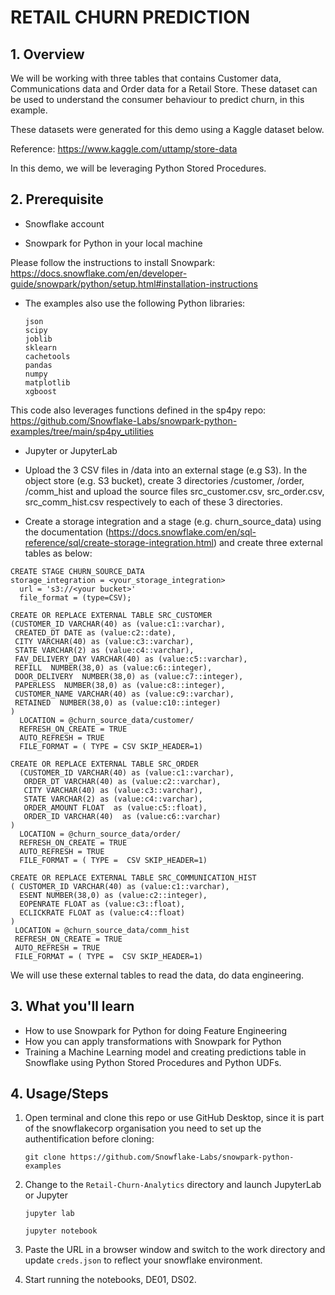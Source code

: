 # RETAIL CHURN PREDICTION

## 1. Overview
We will be working with three tables that contains Customer data, Communications data and Order data for a Retail Store. These dataset can be used to understand the consumer behaviour to predict churn, in this example.

These datasets were generated for this demo using a Kaggle dataset below.

Reference: https://www.kaggle.com/uttamp/store-data

In this demo, we will be leveraging Python Stored Procedures.

## 2. Prerequisite

* Snowflake account

* Snowpark for Python in your local machine

Please follow the instructions to install Snowpark: https://docs.snowflake.com/en/developer-guide/snowpark/python/setup.html#installation-instructions

* The examples also use the following Python libraries:
   ```
   json
   scipy
   joblib
   sklearn
   cachetools
   pandas
   numpy
   matplotlib
   xgboost

   ```
This code also leverages functions defined in the sp4py repo: https://github.com/Snowflake-Labs/snowpark-python-examples/tree/main/sp4py_utilities

* Jupyter or JupyterLab
* Upload the 3 CSV files in /data into an external stage (e.g S3). In the object store (e.g. S3 bucket), create 3 directories /customer, /order, /comm_hist and upload the source files src_customer.csv, src_order.csv, src_comm_hist.csv respectively to each of these 3 directories.

* Create a storage integration and a stage (e.g. churn_source_data) using the documentation (https://docs.snowflake.com/en/sql-reference/sql/create-storage-integration.html)  and create three external tables as below:

```
CREATE STAGE CHURN_SOURCE_DATA
storage_integration = <your_storage_integration>
  url = 's3://<your bucket>'
  file_format = (type=CSV);
 ```


```
CREATE OR REPLACE EXTERNAL TABLE SRC_CUSTOMER
(CUSTOMER_ID VARCHAR(40) as (value:c1::varchar),
 CREATED_DT DATE as (value:c2::date),
 CITY VARCHAR(40) as (value:c3::varchar),
 STATE VARCHAR(2) as (value:c4::varchar),
 FAV_DELIVERY_DAY VARCHAR(40) as (value:c5::varchar),
 REFILL  NUMBER(38,0) as (value:c6::integer),
 DOOR_DELIVERY  NUMBER(38,0) as (value:c7::integer),
 PAPERLESS  NUMBER(38,0) as (value:c8::integer),
 CUSTOMER_NAME VARCHAR(40) as (value:c9::varchar),
 RETAINED  NUMBER(38,0) as (value:c10::integer)
)
  LOCATION = @churn_source_data/customer/
  REFRESH_ON_CREATE = TRUE
  AUTO_REFRESH = TRUE
  FILE_FORMAT = ( TYPE = CSV SKIP_HEADER=1)
  ```
```
CREATE OR REPLACE EXTERNAL TABLE SRC_ORDER
  (CUSTOMER_ID VARCHAR(40) as (value:c1::varchar),
   ORDER_DT VARCHAR(40) as (value:c2::varchar),
   CITY VARCHAR(40) as (value:c3::varchar),
   STATE VARCHAR(2) as (value:c4::varchar),
   ORDER_AMOUNT FLOAT  as (value:c5::float),
   ORDER_ID VARCHAR(40)  as (value:c6::varchar)
)
  LOCATION = @churn_source_data/order/
  REFRESH_ON_CREATE = TRUE
  AUTO_REFRESH = TRUE
  FILE_FORMAT = ( TYPE =  CSV SKIP_HEADER=1)
 ```
 ```
CREATE OR REPLACE EXTERNAL TABLE SRC_COMMUNICATION_HIST
 ( CUSTOMER_ID VARCHAR(40) as (value:c1::varchar),
   ESENT NUMBER(38,0) as (value:c2::integer),
   EOPENRATE FLOAT as (value:c3::float),
   ECLICKRATE FLOAT as (value:c4::float)
)
  LOCATION = @churn_source_data/comm_hist
  REFRESH_ON_CREATE = TRUE
  AUTO_REFRESH = TRUE
  FILE_FORMAT = ( TYPE =  CSV SKIP_HEADER=1)
  ```

  We will use these external tables to read the data, do data engineering.

## 3. What you'll learn

* How to use Snowpark for Python for doing Feature Engineering
* How you can apply transformations with Snowpark for Python
* Training a Machine Learning model and creating predictions table in Snowflake using Python Stored Procedures and Python UDFs.

## 4. Usage/Steps

1. Open terminal and clone this repo or use GitHub Desktop, since it is part of the snowflakecorp organisation you need to set up the authentification before cloning:

    `git clone https://github.com/Snowflake-Labs/snowpark-python-examples`

2. Change to the `Retail-Churn-Analytics` directory and launch  JupyterLab or Jupyter

    `jupyter lab`

    `jupyter notebook`

3. Paste the URL in a browser window and switch to the work directory and update `creds.json` to reflect your snowflake environment.
4. Start running the notebooks, DE01, DS02.
